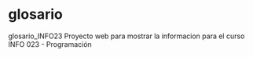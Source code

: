 # glosario
glosario_INFO23
Proyecto web para mostrar la informacion para el curso INFO 023 - Programación
